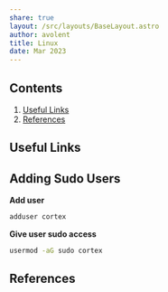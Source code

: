 ```yaml
---
share: true
layout: /src/layouts/BaseLayout.astro
author: avolent
title: Linux
date: Mar 2023
---
```


## Contents
1. [Useful Links](linux.md##useful-links)
1. [References](linux.md##references)

## Useful Links

## Adding Sudo Users

**Add user**

```bash
adduser cortex
```

**Give user sudo access**

``` bash
usermod -aG sudo cortex
```

## References
[^1]: [Example](https://example.com)